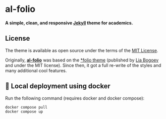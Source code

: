 # al-folio

**A simple, clean, and responsive [Jekyll](https://jekyllrb.com/) theme for academics.**

## License

The theme is available as open source under the terms of the [MIT License](https://github.com/alshedivat/al-folio/blob/master/LICENSE).

Originally, [**al-folio**](https://github.com/alshedivat/al-folio) was based on the [\*folio theme](https://github.com/bogoli/-folio) (published by [Lia Bogoev](https://liabogoev.com) and under the MIT license). Since then, it got a full re-write of the styles and many additional cool features.

##  🐳 Local deployment using docker

Run the following command (requires docker and docker compose):

```bash
docker compose pull
docker compose up
```
